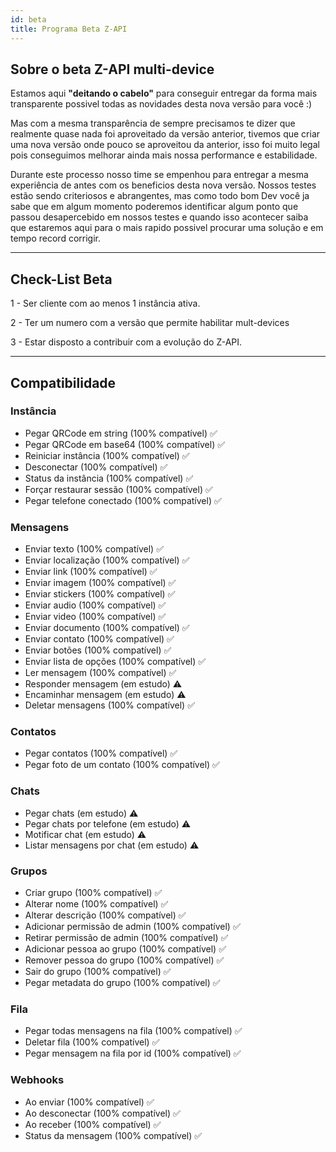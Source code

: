 ```yaml
---
id: beta
title: Programa Beta Z-API
---
```


## Sobre o beta Z-API multi-device

Estamos aqui **"deitando o cabelo"** para conseguir entregar da forma mais transparente possivel todas as novidades desta nova versão para você :)

Mas com a mesma transparência de sempre precisamos te dizer que realmente quase nada foi aproveitado da versão anterior, tivemos que criar uma nova versão onde pouco se aproveitou da anterior, isso foi muito legal pois conseguimos melhorar ainda mais nossa performance e estabilidade.

Durante este processo nosso time se empenhou para entregar a mesma experiência de antes com os beneficios desta nova versão. Nossos testes estão sendo criteriosos e abrangentes, mas como todo bom Dev você ja sabe que em algum momento poderemos identificar algum ponto que passou desapercebido em nossos testes e quando isso acontecer saiba que estaremos aqui para o mais rapido possivel procurar uma solução e em tempo record corrigir.

---

## Check-List Beta

1 - Ser cliente com ao menos 1 instância ativa.

2 - Ter um numero com a versão que permite habilitar mult-devices

3 - Estar disposto a contribuir com a evolução do Z-API.

---

## Compatibilidade

### Instância

- Pegar QRCode em string (100% compatível) ✅
- Pegar QRCode em base64 (100% compatível) ✅
- Reiniciar instância (100% compatível) ✅
- Desconectar (100% compatível) ✅
- Status da instância (100% compatível) ✅
- Forçar restaurar sessão (100% compatível) ✅
- Pegar telefone conectado (100% compatível) ✅

### Mensagens

- Enviar texto (100% compatível) ✅
- Enviar localização (100% compatível) ✅
- Enviar link (100% compatível) ✅
- Enviar imagem (100% compatível) ✅
- Enviar stickers (100% compatível) ✅
- Enviar audio (100% compatível) ✅
- Enviar video (100% compatível) ✅
- Enviar documento (100% compatível) ✅
- Enviar contato (100% compatível) ✅
- Enviar botões (100% compatível) ✅
- Enviar lista de opções (100% compatível) ✅
- Ler mensagem (100% compatível) ✅
- Responder mensagem (em estudo) ⚠️
- Encaminhar mensagem (em estudo) ⚠️
- Deletar mensagens (100% compatível) ✅

### Contatos

- Pegar contatos (100% compatível) ✅
- Pegar foto de um contato (100% compatível) ✅

### Chats

- Pegar chats (em estudo) ⚠️
- Pegar chats por telefone (em estudo) ⚠️
- Motificar chat (em estudo) ⚠️
- Listar mensagens por chat (em estudo) ⚠️

### Grupos

- Criar grupo (100% compatível) ✅
- Alterar nome (100% compatível) ✅
- Alterar descrição (100% compatível) ✅
- Adicionar permissão de admin (100% compatível) ✅
- Retirar permissão de admin (100% compatível) ✅
- Adicionar pessoa ao grupo (100% compatível) ✅
- Remover pessoa do grupo (100% compatível) ✅
- Sair do grupo (100% compatível) ✅
- Pegar metadata do grupo (100% compatível) ✅

### Fila

- Pegar todas mensagens na fila (100% compatível) ✅
- Deletar fila (100% compatível) ✅
- Pegar mensagem na fila por id (100% compatível) ✅

### Webhooks

- Ao enviar (100% compatível) ✅
- Ao desconectar (100% compatível) ✅
- Ao receber (100% compatível) ✅
- Status da mensagem (100% compatível) ✅
